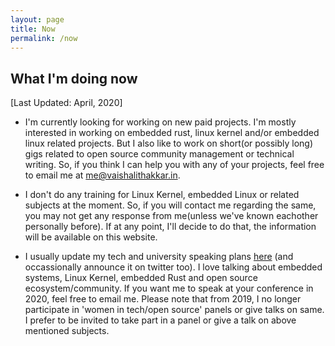 ```yaml
---
layout: page
title: Now
permalink: /now
---
```


## What I'm doing now

[Last Updated: April, 2020]

- I'm currently looking for working on new paid projects. I'm mostly interested in working on embedded rust, linux kernel and/or embedded linux related projects. But I also like to work on short(or possibly long) gigs related to open source community management or technical writing. So, if you think I can help you with any of your projects, feel free to email me at me@vaishalithakkar.in.

- I don't do any training for Linux Kernel, embedded Linux or related subjects at the moment. So, if you will contact me regarding the same, you may not get any response from me(unless we've known eachother personally before). If at any point, I'll decide to do that, the information will be available on this website. 

- I usually update my tech and university speaking plans [here](http://vaishalithakkar.in/talks) (and occassionally announce it on twitter too). I love talking about embedded systems, Linux Kernel, embedded Rust and open source ecosystem/community. If you want me to speak at your conference in 2020, feel free to email me. Please note that from 2019, I no longer participate in 'women in tech/open source' panels or give talks on same. I prefer to be invited to take part in a panel or give a talk on above mentioned subjects. 


